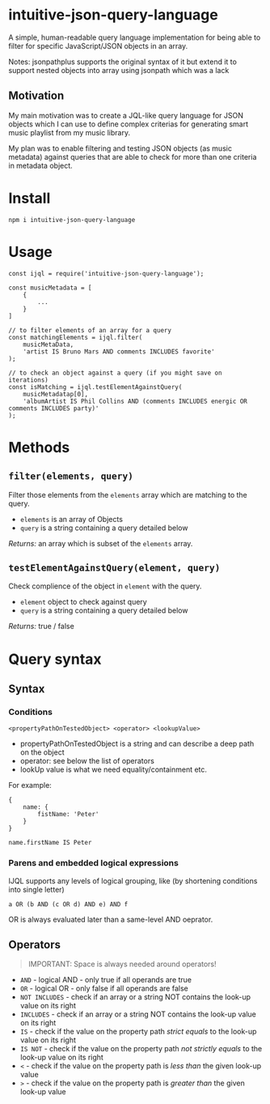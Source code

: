 # intuitive-json-query-language
A simple, human-readable query language implementation for being able to filter for specific JavaScript/JSON objects in an array.

Notes: jsonpathplus supports the original syntax of it but extend it to support nested objects into array using jsonpath which was a lack

## Motivation

My main motivation was to create a JQL-like query language for JSON objects which I can use to define complex criterias for generating smart music playlist from my music library.

My plan was to enable filtering and testing JSON objects (as music metadata) against queries that are able to check for more than one criteria in metadata object.

# Install

```
npm i intuitive-json-query-language
```

# Usage

```
const ijql = require('intuitive-json-query-language');

const musicMetadata = [
    {
        ...
    }
]

// to filter elements of an array for a query
const matchingElements = ijql.filter(
    musicMetaData,
    'artist IS Bruno Mars AND comments INCLUDES favorite'
);

// to check an object against a query (if you might save on iterations)
const isMatching = ijql.testElementAgainstQuery(
    musicMetadatap[0],
    'albumArtist IS Phil Collins AND (comments INCLUDES energic OR comments INCLUDES party)'
);
```

# Methods

## `filter(elements, query)`
Filter those elements from the `elements` array which are matching to the query.

- `elements` is an array of Objects
- `query` is a string containing a query detailed below

*Returns:* an array which is subset of the `elements` array.

## `testElementAgainstQuery(element, query)`
Check complience of the object in `element` with the query.

- `element` object to check against query
- `query` is a string containing a query detailed below

*Returns:* true / false

# Query syntax

## Syntax

### Conditions
```
<propertyPathOnTestedObject> <operator> <lookupValue>
```

- propertyPathOnTestedObject is a string and can describe a deep path on the object
- operator: see below the list of operators
- lookUp value is what we need equality/containment etc.

For example:
```
{
    name: {
        fistName: 'Peter'
    }
}

name.firstName IS Peter
```

### Parens and embedded logical expressions

IJQL supports any levels of logical grouping, like (by shortening conditions into single letter)

```
a OR (b AND (c OR d) AND e) AND f
```

OR is always evaluated later than a same-level AND oeprator.

## Operators

> IMPORTANT: Space is always needed around operators!

- `AND` - logical AND - only true if all operands are true
- `OR` - logical OR - only false if all operands are false
- `NOT INCLUDES` - check if an array or a string NOT contains the look-up value on its right
- `INCLUDES` - check if an array or a string NOT contains the look-up value on its right
- `IS` - check if the value on the property path *strict equals* to the look-up value on its right
- `IS NOT` - check if the value on the property path *not strictly equals* to the look-up value on its right
- `<` - check if the value on the property path is *less than* the given look-up value
- `>` - check if the value on the property path is *greater than* the given look-up value
